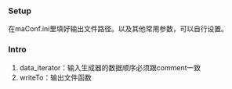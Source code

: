 
### Setup
在maConf.ini里填好输出文件路径。以及其他常用参数，可以自行设置。

### Intro

1. data_iterator：输入生成器的数据顺序必须跟comment一致
2. writeTo：输出文件函数




